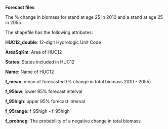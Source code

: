 **Forecast files**

The % change in biomass for stand at age 25 in 2010 and a stand at age 25 in 2055

The shapefile has the following attributes:

**HUC12_double**:  12-digit Hydrologic Unit Code

**AreaSqKm**:  Area of HUC12

**States**:  States included in HUC12

**Name**:  Name of HUC12

**f_mean**:  mean of forecasted (% change in total biomass 2010 - 2055)

**f_95low**: lower 95% forecast interval

**f_95high**: upper 95% forecast interval

**f_95range**: f_95high - f_95high

**f_probneg**:  The probability of a negative change in total biomass 
